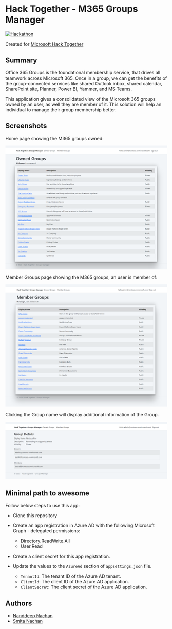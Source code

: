 # Hack Together - M365 Groups Manager

[![Hackathon][badge_hackathon]][link_hackathon]

Created for [Microsoft Hack Together](https://github.com/microsoft/hack-together)

## Summary

Office 365 Groups is the foundational membership service, that drives all teamwork across Microsoft 365. Once in a group, we can get the benefits of the group-connected services like shared Outlook inbox, shared calendar, SharePoint site, Planner, Power BI, Yammer, and MS Teams.

This application gives a consolidated view of the Microsoft 365 groups owned by an user, as well they are member of it. This solution will help an individual to manage their group membership better.

## Screenshots

Home page showing the M365 groups owned:

![Owned Groups](./assets/owned-groups.png)

Member Groups page showing the M365 groups, an user is member of:

![Member Groups](./assets/member-groups.png)

Clicking the Group name will display additional information of the Group.

![Group Details](./assets/group-details.png)

## Minimal path to awesome

Follow below steps to use this app:
- Clone this repository
- Create an app registration in Azure AD with the following Microsoft Graph - delegated permissions:
	- Directory.ReadWrite.All
	- User.Read

- Create a client secret for this app registration.
- Update the values to the `AzureAd` section of `appsettings.json` file.
	- `TenantId`: The tenant ID of the Azure AD tenant.
	- `ClientId`: The client ID of the Azure AD application.
	- `ClientSecret`: The client secret of the Azure AD application.

## Authors

* [Nanddeep Nachan](https://github.com/nanddeepn)
* [Smita Nachan](https://github.com/SmitaNachan)


[badge_hackathon]: https://img.shields.io/badge/Microsoft%20-Hack--Together-orange?style=for-the-badge&logo=microsoft
[link_hackathon]: https://github.com/microsoft/hack-together